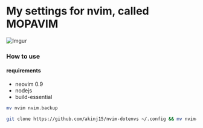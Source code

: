 # My settings for nvim, called MOPAVIM

![Imgur](https://i.imgur.com/f4glP6z.png)

### How to use

#### requirements

- neovim 0.9
- nodejs
- build-essential

```bash
mv nvim nvim.backup
```

```bash
git clone https://github.com/akinj15/nvim-dotenvs ~/.config && mv nvim-dotenvs nvim
```

